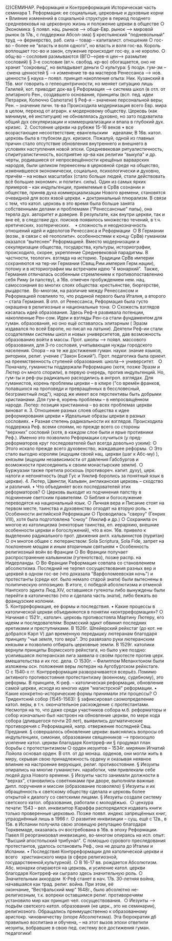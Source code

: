 
(2)СЕМИНАР. Реформация и Контрреформация
Историческая часть семинара
	1. Реформация: ее социальные, церковные и духовные корни
	•  Влияние изменений в социальной структуре в период позднего средневековья на  церковную жизнь и положение церкви в обществе
		○ Экономика: 
			§ появл. нац. рынков --> обще-Евр. рынок --> мировой рынок (в 17в., с поддержки Абсол-зма)
			§ крестьянский "подневольный" труд --> фермерство, раб. сила – товар – капиталист. отношения
		○ гос-во – более не "власть и воля одного", но власть и воля гос-ва. Король воплощает гос-во и закон, служение происходит гос-ву, а не королю.
		○ общ-во – сословия размываются (ВГО-->рев-я цен--> размытие сословий) 
			§ 3-е сословие (вт.ч. свобод. кр-во) обогащается, оно не хранит "сокровищ", но вкладывает деньги
		○ культура: 
			§ поздн. гум-зм – смена ценностей
			§ --> изменение тв-ва мастеров Ренессанса --> нов. ценности
			§ наука – появл. принцип накопления опыта: Ник. Кузанский в 15в. мог говорить о гелеоцентричности, но меняет ситуацию лишь Галилей, кот. приводит док-ва
			§ Реформация --> система школ  (в отл. от элитарного Рен., создавшего основания, принципы (всп. пед. идеи Петрарки, Колюччо Салютати)
			§ Реф-я – значение персональной веры; Рен. – значение личн. тв-ва
Происходила модернизация всего Евр. мира в целом, переход от аграрн. к модерновому обществу. Церковь (как минимум, её институция) не обновлялась духовно, но зато подхватила общий дух секуляризации и коммерциализации и впала в глубокий дух. кризис. 
	2. Состояние церкви на рубеже 15-16 веков 
	• все возрастающее несоответствие; евангельским    идеалам;
	В 16в. катол. церковь была в глубоком дух. кризисе. Пожалуй, одной из главных причин стало отсутствие обновления внутреннего и внешнего в условиях наступления новой эпохи. Средневековая ритуалистичность, спиритуалистичность, восприятие хр-ва как религии “выкупа" и др. черты, родившиеся от непросвещённости крещёных варварских народов, были целиком перенесены в церковной среде на общество, изменившееся экономически, социально, психологически и духовно, причём – на новых масштабах (стало больше людей, стали действовать всё большие экономич. и политич. силы). Один из самых ярких примеров – как индульгенции, приемлемые в СрВв сознании и обществе, приняв духа коммерциализации Нового времени, становятся очевидной для всех язвой церкви.
	• доктринальный плюрализм.
	В связи с тем, что катол. церковь в это время была больше занята собственными делами и проблемами (“Ренессансные" папы), она теряла дух. авторитет и доверие. В результате, как внутри церкви, так и вне её, в следствие дух. поисков появилось множество течений, в т.ч. еретических, эзотерических.   
	• сложность и неоднозначность отношений идей и идеологов Ренессанса и Реформации 
		○ В Германии (возм., в связи с её геополитич. особенностями к концу СрВв) гуманизм оказался “вытеснен” Реформацией. Вместо модернизации и секуляризации общества, государства, культуры, историографии, происходило, скорее, укрепление Средневековой парадигмы. В частности, теологич. взгляда на историю. Традиции СрВв империи сохраняются на тер-ии Германии (Свящ.Рим.империя Герм.нации), потому и в историографии мы встречаем идею “4 монархий”. 
Также, Германия отличалась особенным стремлением к противопоставлению себя Риму (и папству), а 16в. отмечен пробуждением нем. нац. самосознания во многих слоях общества: крестьянстве, бюргерстве, рыцарстве. 
Во-многом, на различие между Ренессансом и Реформацией повлияло то, что родиной первого была Италия, а второго – стала Германия. В отл. от Ренессанса, Реформация была густо окрашена в религиозные и национальные тона.
		○ Схожесть взглядов касалась идей образования. Здесь Реф-я развивала потенции, накопленные Рен-сом. Идеи и взгляды Рен-са стали фундаментом для гуман. образования, но оно ещё оставалось элитарным ( Эразм издавался по всей Европе, но писал на латыни). Деятели Реф-ии стали создателями системы школ и новых университетов, дав возможность образованию войти в массы. Прот. школы —> появл. массового образования, для 3-го сословия, учитывающая нужды городского населения. Опора – на те же достижения гуман. науки: знание языков, риторики, религ. учение (“Закон Божий”). Прот. педагогика была ориент. на преемственность ступеней образования: школа—> университет.  
		○ Поначалу, гуманисты поддержали Реформацию (хотя, позже Эразм и Лютер оч много спорили), в первую очередь, против индульгенций. Но, гум-ты и реф-ры радикально расходились в антроп. взглядах.
Для гуманистов, корень проблемы церкви – в клире ("со времён франков, попавшихся на проповеди и превращённых в бессловесный, безграмотный люд"), народ же имеет все перспективы быть добрыми христианами.
Для гум-в, корень проблемы – в непросвящённом народе. Лютер: позиция христианина – во всех проблемах церкви виноват я.
	3. Отношение разных слоев общества к идее реформирования церкви
	• Идеальные образы церкви в разных сословиях.
	• Разная степень радикальности их взглядов.
	Происходила поддержка Реф. всеми слоями, но прежде всего со стороны "верхних” сословий (хотя, в каждом слое были и ярые противники Реф.). Именно это позволило Реформации случиться (у пред-реформаторов круг последователей был всегда довольно узким): 
		○ Этого искало прежде всего духовенство, жаждавшее реформы.
		○ Это стало выгодно королям (ищущим своей нац. церкви (шаг к Абс-му) ), князьям (ищущим независимости от давления Габсбургов и возможности присоединить к своим монастырские земли).
		○ Буржуазии также претила роскошь (противореч. капит. духу), церк. налоги и непонятность (ещё Гус и Уиклиф боролись за понятный язык в церкви).
	4. Лютер, Цвингли, Кальвин, англиканская церковь – сходство и различия.
	• Что объединяет всех последователей этих реформаторов?
		○ Церковь выходит из подчинения папству в подчинение светским правителям.
		○ Библия и богослужение переводятся на национальный язык. 
		○ Личная вера и Писание стоят на первом месте, таинства и духовенство отходят на вторую роль.
	• Особенности английской Реформации
		○ Проводилась "сверху" (Генрих VIII), хотя была подготовлена "снизу" (Уиклиф и др.)
		○ Сохранила оч многое из католицизма (некоторые таинства, еп. иерархию, внешние особенности церкви и богослужений), что в кон. 16в. привело к выделению радикального прот. движения англ. кальвинистов (пуритан) 
		○ оч многое общее с лютеранством: Sola Scriptura, Sola Fide, запрет на поклонение мощам и иным вторичным святыням
	• Особенность религиозный войн во Франции
		○ Во Франции получает распространение кальвинизм (гугенотство), позже распр. на Нидерланды. 
		○ Во Франции Реформация совпала со становлением абсолютизма. Последний не терпел сосуществования разных вер и церквей в одном гос-ве (что доказала "Варфоломеевская ночь") и протестанты (среди кот. было немало старой знати) были вытеснены в политическую оппозицию. В итоге, с победой абсолютизма и отменой Нантского эдикта Люд.XIV, оставшиеся гугеноты либо вынуждены были перейти в католичество (что и сделала часть знати), либо бежать во французские колонии.             
	5. Контрреформация, ее формы и последствия.
	• Какие процессы в католической церкви объединяются в понятии «контрреформация»?
		○ Начиная с 1521г., католич. церковь противостояла Мартину Лютеру, его идеям и последователям:  Вормсский эдикт обвинил последних еретиками и преступниками. В 1526г. Шпейерский рейхстаг (до кот. не добрался Карл V) дал временную передышку лютеранам благодаря принципу "чья земля, того вера". Это развязало руки лютеранским князьям и позволило отбирать церковные земли. В 1529г. католики вернули принципы Вормсского рейхстага, но было уже поздно: усилившаяся лютеранская лига заявила о своём протесте против церк. вмешательства и их гос. дела. 
		○ 1530г. – Филиппом Меланхтоном были изложены осн. положения веры лютеран на Аугсбургском рейхстаге.  
		○ с 1540-х гг. Контрреформация разворачивается всерьёз.  Помимо активного противостояния протестантизму (военному, судебному), это реформы. В принципе, К-реф. – католическая реформация, обновление самой церкви, исходя из многих идея "магистрской" реформации. 
	• Какие конкретно-исторические формы принимали эти процессы? 
		○ Тридентский собор (1545-1563):
			§  зафиксировал саомопределение катол. веры, в т.ч. окончательное расхождение с протестантами. Несмотря на то, что даже среди участников собора м.б. реформаторы и собор изначально был настроен на обновление церкви, по мере хода собора (длившегося почти 20 лет), выявились догматические противоречия с Реформацией, напр. отвержение последней Свщ. Предания. 
			§ совершалось обновление церкви: выяснялись вопросы об индульгенциях, симонии, образовании священников —> произошло усиление катол. церкви благодаря Контрреф-ии
			§ продумал план борьбы с протестантизмом
		○ орден иезуитов – 1534г. мирянин Игнатий Лойола основал орден. В отл. от др монаш. орденов, они могли жить в миру, скрывая свою принадлежность ордену и оказывая неявное влияние на настроение верующих, религ. противостояние.
			§ Иезуиты опирались на многие гуманистич. наработки, чем привлекали себе людей духа Нового времени. 
			§ Иезуиты часто занимали должности в "верхах", становились советниками при дворе, выполняли важные дипл. поручения и миссии (образование позволяло)
			§ Иезуиты и их обращённость к светскому обществу сделала и церковь более открытой к диалогу со светскими лицами. 
			§ Иезуиты создали систему светского катол. образования, работали с молодёжью.  
		○ цензура печати: 1543 – вел. инквизитор Караффа распорядился издавать книги только проверенные церковью. Позже появл. индекс запрещённых книг, упразднённый лишь в 1966 г. 
		○ развитие инквизиции – сущ. ещё с 12в., в 15в. в Испании получила свою зловещую репутацию благодаря Торквемаде, оказалась оч востребована в 16в. в эпоху Реформации. Павел III реорганизовал инквизицию, во-многом опираясь на исп. опыт: "Высший апостольский трибунал". С помощью сурового преследования протестантов, удалось остановить Реф., она не дошла до Италии и Испании. 
	• Последствия Контрреформации для католической церкви и всего   христианского мира (в сфере религиозной, государственной,культурной).
		○ В 16-17 вв. рождается Абсолютизм. Абс. монархи опираются на церковь, и усиление катол. церкви благодаря Контрреф-ии сыграло здесь значительную роль.
		○ Значительным аккордом  К-Реф станет в нач. 17в. 30-летняя война, начавшаяся как трад. религ. война. При этом, её окончание, “Вестфальский мир” 1648г., было абсолютно не-религиозным, т.к. вопреки оставшимся религ. противоречиям установило мир как принцип чел. сосуществования. 
		○ Иезуиты —> подъём светского катол. образования (не церк., это не семинарии), религиозного. Обращались преимущественно к образованному аристокр. чиновничеству (опоре Абсолютизма). Эта бюрократия дб правильно воспитана и обучена, – на этот вызов эпохи ответили иезуиты, вобравшие в свою пед. систему все достижения гуман. педагогики!

